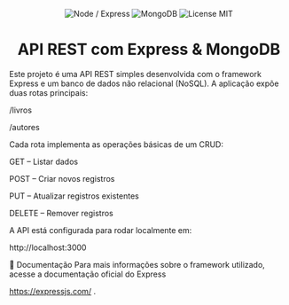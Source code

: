 <p align="center"> <img src="https://img.shields.io/badge/Node.js-Express-green?logo=node.js" alt="Node / Express" /> <img src="https://img.shields.io/badge/Database-MongoDB-brightgreen?logo=mongodb" alt="MongoDB" /> <img src="https://img.shields.io/badge/License-MIT-blue.svg" alt="License MIT" /> </p> <h1 align="center">API REST com Express & MongoDB</h1>

Este projeto é uma API REST simples desenvolvida com o framework Express e um banco de dados não relacional (NoSQL).
A aplicação expõe duas rotas principais:

/livros

/autores

Cada rota implementa as operações básicas de um CRUD:

GET – Listar dados

POST – Criar novos registros

PUT – Atualizar registros existentes

DELETE – Remover registros

A API está configurada para rodar localmente em:

http://localhost:3000

📄 Documentação
Para mais informações sobre o framework utilizado, acesse a documentação oficial do Express

https://expressjs.com/ 
.
